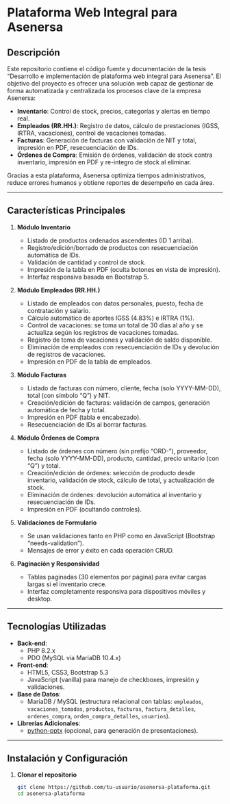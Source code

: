 # Plataforma Web Integral para Asenersa

## Descripción
Este repositorio contiene el código fuente y documentación de la tesis “Desarrollo e implementación de plataforma web integral para Asenersa”. El objetivo del proyecto es ofrecer una solución web capaz de gestionar de forma automatizada y centralizada los procesos clave de la empresa Asenersa:

- **Inventario**: Control de stock, precios, categorías y alertas en tiempo real.  
- **Empleados (RR.HH.)**: Registro de datos, cálculo de prestaciones (IGSS, IRTRA, vacaciones), control de vacaciones tomadas.  
- **Facturas**: Generación de facturas con validación de NIT y total, impresión en PDF, resecuenciación de IDs.  
- **Órdenes de Compra**: Emisión de órdenes, validación de stock contra inventario, impresión en PDF y re-integro de stock al eliminar.

Gracias a esta plataforma, Asenersa optimiza tiempos administrativos, reduce errores humanos y obtiene reportes de desempeño en cada área.

---

## Características Principales

1. **Módulo Inventario**  
   - Listado de productos ordenados ascendentes (ID 1 arriba).  
   - Registro/edición/borrado de productos con resecuenciación automática de IDs.  
   - Validación de cantidad y control de stock.  
   - Impresión de la tabla en PDF (oculta botones en vista de impresión).  
   - Interfaz responsiva basada en Bootstrap 5.

2. **Módulo Empleados (RR.HH.)**  
   - Listado de empleados con datos personales, puesto, fecha de contratación y salario.  
   - Cálculo automático de aportes IGSS (4.83%) e IRTRA (1%).  
   - Control de vacaciones: se toma un total de 30 días al año y se actualiza según los registros de vacaciones tomadas.  
   - Registro de toma de vacaciones y validación de saldo disponible.  
   - Eliminación de empleados con resecuenciación de IDs y devolución de registros de vacaciones.  
   - Impresión en PDF de la tabla de empleados.

3. **Módulo Facturas**  
   - Listado de facturas con número, cliente, fecha (solo YYYY-MM-DD), total (con símbolo “Q”) y NIT.  
   - Creación/edición de facturas: validación de campos, generación automática de fecha y total.  
   - Impresión en PDF (tabla e encabezado).  
   - Resecuenciación de IDs al borrar facturas.  

4. **Módulo Órdenes de Compra**  
   - Listado de órdenes con número (sin prefijo “ORD-”), proveedor, fecha (solo YYYY-MM-DD), producto, cantidad, precio unitario (con “Q”) y total.  
   - Creación/edición de órdenes: selección de producto desde inventario, validación de stock, cálculo de total, y actualización de stock.  
   - Eliminación de órdenes: devolución automática al inventario y resecuenciación de IDs.  
   - Impresión en PDF (ocultando controles).  

5. **Validaciones de Formulario**  
   - Se usan validaciones tanto en PHP como en JavaScript (Bootstrap “needs-validation”).  
   - Mensajes de error y éxito en cada operación CRUD.  

6. **Paginación y Responsividad**  
   - Tablas paginadas (30 elementos por página) para evitar cargas largas si el inventario crece.  
   - Interfaz completamente responsiva para dispositivos móviles y desktop.

---

## Tecnologías Utilizadas

- **Back-end**:  
  - PHP 8.2.x  
  - PDO (MySQL via MariaDB 10.4.x)  
- **Front-end**:  
  - HTML5, CSS3, Bootstrap 5.3  
  - JavaScript (vanilla) para manejo de checkboxes, impresión y validaciones.  
- **Base de Datos**:  
  - MariaDB / MySQL (estructura relacional con tablas: `empleados`, `vacaciones_tomadas`, `productos`, `facturas`, `factura_detalles`, `ordenes_compra`, `orden_compra_detalles`, `usuarios`).  
- **Librerías Adicionales**:  
  - [python-pptx](https://python-pptx.readthedocs.io/) (opcional, para generación de presentaciones).  

---

## Instalación y Configuración

1. **Clonar el repositorio**  
   ```bash
   git clone https://github.com/tu-usuario/asenersa-plataforma.git
   cd asenersa-plataforma
